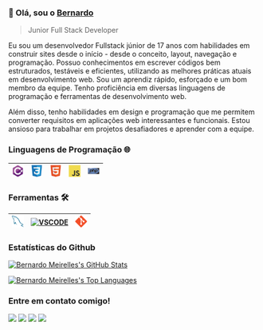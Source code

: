 ### 👋 Olá, sou o [Bernardo](https://bernardomrl.netlify.app)

> Junior Full Stack Developer

<div>
 <p>
Eu sou um desenvolvedor Fullstack júnior de 17 anos com habilidades em construir sites desde o início - desde o conceito, layout, navegação e programação. Possuo conhecimentos em escrever códigos bem estruturados, testáveis e eficientes, utilizando as melhores práticas atuais em desenvolvimento web. Sou um aprendiz rápido, esforçado e um bom membro da equipe. Tenho proficiência em diversas linguagens de programação e ferramentas de desenvolvimento web.

Além disso, tenho habilidades em design e programação que me permitem converter requisitos em aplicações web interessantes e funcionais. Estou ansioso para trabalhar em projetos desafiadores e aprender com a equipe.
</p>
</div>

### Linguagens de Programação 🌐

| [<img src="https://raw.githubusercontent.com/izumin5210/emojipack-for-devicon/master/png/csharp.png" alt="C#" width="24">](https://learn.microsoft.com/pt-br/dotnet/csharp/) | [<img src="https://raw.githubusercontent.com/izumin5210/emojipack-for-devicon/master/png/css3.png" alt="CSS3" width="24">](https://developer.mozilla.org/pt-BR/docs/Web/CSS) | [<img src="https://raw.githubusercontent.com/izumin5210/emojipack-for-devicon/master/png/html5.png" alt="HTML5" width="24">](https://developer.mozilla.org/pt-BR/docs/Web/HTML) | [<img src="https://raw.githubusercontent.com/izumin5210/emojipack-for-devicon/master/png/javascript.png" alt="JS" width="24">](https://developer.mozilla.org/pt-BR/docs/Web/JavaScript) | [<img src="https://raw.githubusercontent.com/izumin5210/emojipack-for-devicon/master/png/php.png" alt="PHP" width="24">](https://php.net) 
|---|---|---|---|---|
### Ferramentas 🛠️

| [<img src="https://raw.githubusercontent.com/izumin5210/emojipack-for-devicon/master/png/mysql.png" alt="MYSQL" width="24">](https://mysql.com) | [<img src="https://upload.wikimedia.org/wikipedia/commons/thumb/2/2d/Visual_Studio_Code_1.18_icon.svg/1200px-Visual_Studio_Code_1.18_icon.svg.png" alt="VSCODE" width="24">](https://code.visualstudio.com/) | [<img src="https://raw.githubusercontent.com/izumin5210/emojipack-for-devicon/master/png/git.png" alt="GIT" width="24">](https://git-scm.com/) 
|---|---|---|


### Estatísticas do Github

[![Bernardo Meirelles's GitHub Stats](https://github-readme-stats.vercel.app/api?username=bernardomrl&theme=graywhite&show_icons=true)](https://github.com/bernardomrl)

[![Bernardo Meirelles's Top Languages](https://github-readme-stats.vercel.app/api/top-langs/?username=bernardomrl&show_icons=true&theme=graywhite)](https://github.com/bernardomrl)

### Entre em contato comigo!
<div> 
<a href="https://instagram.com/bernardo.mrl" target="_blank"><img src="https://img.shields.io/badge/-INSTAGRAM-%23FFFFFF?style=for-the-badge&logo=instagram&logoColor=black" target="_blank"></a>
<a href="https://www.linkedin.com/in/bernardoamrl" target="_blank"><img src="https://img.shields.io/badge/-LINKEDIN-%23FFFFFF?style=for-the-badge&logo=linkedin&logoColor=black" target="_blank"></a>
<a href="mailto:bernardomrl@icloud.com" target="_blank"><img src="https://img.shields.io/badge/-EMAIL-%23FFFFFF?style=for-the-badge&logo=gmail&logoColor=black" target="_blank"></a>
<a href="https://codepen.io/neotic" target="_blank"><img src="https://img.shields.io/badge/-CODEPEN-%23FFFFFF?style=for-the-badge&logo=codepen&logoColor=black" target="_blank"></a>
</div>
